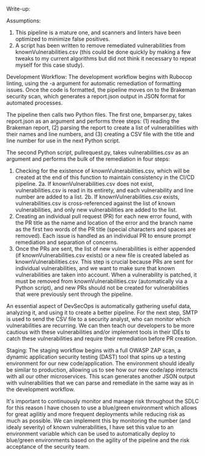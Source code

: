 Write-up:

Assumptions:
1. This pipeline is a mature one, and scanners and linters have been optimized to minimize false positives.
2. A script has been written to remove remediated vulnerabilities from knownVulnerabilities.csv (this could be done quickly by making a few tweaks to my current algorithms but did not think it necessary to repeat myself for this case study).

Development Workflow:
The development workflow begins with Rubocop linting, using the -a argument for automatic remediation of formatting issues. Once the code is formatted, the pipeline moves on to the Brakeman security scan, which generates a report.json output in JSON format for automated processes.

The pipeline then calls two Python files. The first one, bmparser.py, takes report.json as an argument and performs three steps: (1) reading the Brakeman report, (2) parsing the report to create a list of vulnerabilities with their names and line numbers, and (3) creating a CSV file with the title and line number for use in the next Python script.

The second Python script, pullrequest.py, takes vulnerabilities.csv as an argument and performs the bulk of the remediation in four steps:
1. Checking for the existence of knownVulnerabilities.csv, which will be created at the end of this function to maintain consistency in the CI/CD pipeline.
2a. If knownVulnerabilities.csv does not exist, vulnerabilities.csv is read in its entirety, and each vulnerability and line number are added to a list.
2b. If knownVulnerabilities.csv exists, vulnerabilities.csv is cross-referenced against the list of known vulnerabilities, and only new vulnerabilities are added to the list.
3. Creating an individual pull request (PR) for each new error found, with the PR title as the name and location of the error and the branch name as the first two words of the PR title (special characters and spaces are removed). Each issue is handled as an individual PR to ensure prompt remediation and separation of concerns.
4. Once the PRs are sent, the list of new vulnerabilities is either appended (if knownVulnerabilities.csv exists) or a new file is created labeled as knownVulnerabilities.csv. This step is crucial because PRs are sent for individual vulnerabilities, and we want to make sure that known vulnerabilities are taken into account. When a vulnerability is patched, it must be removed from knownVulnerabilities.csv (automatically via a Python script), and new PRs should not be created for vulnerabilities that were previously sent through the pipeline.

An essential aspect of DevSecOps is automatically gathering useful data, analyzing it, and using it to create a better pipeline. For the next step, SMTP is used to send the CSV file to a security analyst, who can monitor which vulnerabilities are recurring. We can then teach our developers to be more cautious with these vulnerabilities and/or implement tools in their IDEs to catch these vulnerabilities and require their remediation before PR creation.

Staging: The staging workflow begins with a full OWASP ZAP scan, a dynamic application security testing (DAST) tool that spins up a testing environment for our new code/application. The environment should ideally be similar to production, allowing us to see how our new code/app interacts with all our other microservices. This scan generates another JSON output with vulnerabilities that we can parse and remediate in the same way as in the development workflow.

It's important to continuously monitor and manage risk throughout the SDLC for this reason I have chosen to use a blue/green environment which allows for great agilitiy and more frequent deployments while reducing risk as much as possible.
We can implement this by monitoring the number (and idealy severity) of known vulnerabilities, I have set this value to an environment variable which can be used to automatically deploy to blue/green environments based on the agility of the pipeline and the risk acceptance of the security team.

